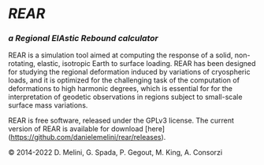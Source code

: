 # *REAR*

### *a Regional ElAstic Rebound calculator*

REAR is a simulation tool aimed at computing the response of a solid, non-rotating, elastic, isotropic Earth to surface loading. 
REAR has been designed for studying the regional deformation induced by variations of cryospheric loads, and it is optimized for the challenging task of the computation of deformations to high harmonic degrees, which is essential for for the interpretation of geodetic observations in regions subject to small-scale surface mass variations.

REAR is free software, released under the GPLv3 license. The current version of REAR is available for download [here] (https://github.com/danielemelini/rear/releases).

© 2014-2022 D. Melini, G. Spada, P. Gegout, M. King, A. Consorzi
